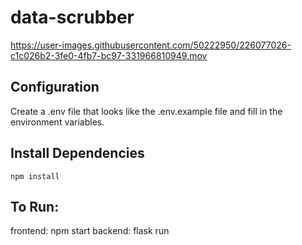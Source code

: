 # data-scrubber

https://user-images.githubusercontent.com/50222950/226077026-c1c026b2-3fe0-4fb7-bc97-331966810949.mov

## Configuration 
Create a .env file that looks like the .env.example file and fill in the environment variables. 

## Install Dependencies 
`npm install`

## To Run:
frontend: npm start
backend: flask run



